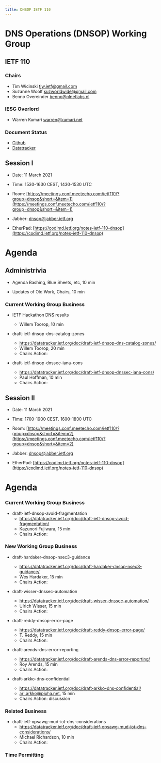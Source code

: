 ```yaml
---
title: DNSOP IETF 110
---
```

# DNS Operations (DNSOP) Working Group
## IETF 110


### Chairs
* Tim Wicinski [tjw.ietf@gmail.com](tjw.ietf@gmail.com)
* Suzanne Woolf [suzworldwide@gmail.com](suzworldwide@gmail.com)
* Benno Overeinder [benno@nlnetlabs.nl](benno@nlnetlabs.nl)

### IESG Overlord
* Warren Kumari [warren@kumari.net](warren@kumari.net)

### Document Status
* [Github](https://github.com/DNSOP/wg-materials/blob/master/dnsop-document-status.md)
* [Datatracker](https://datatracker.ietf.org/wg/dnsop/documents/)


## Session I

* Date: 11 March 2021
* Time: 1530-1630 CEST, 1430-1530 UTC
* Room: [https://meetings.conf.meetecho.com/ietf110/?group=dnsop&short=&item=1](https://meetings.conf.meetecho.com/ietf110/?group=dnsop&short=&item=1)

* Jabber:  [dnsop@jabber.ietf.org](dnsop@jabber.ietf.org)
* EtherPad: [https://codimd.ietf.org/notes-ietf-110-dnsop](https://codimd.ietf.org/notes-ietf-110-dnsop)

# Agenda

## Administrivia

* Agenda Bashing, Blue Sheets, etc,  10 min

* Updates of Old Work, Chairs, 10 min


### Current Working Group Business

*   IETF Hackathon DNS results
    - Willem Toorop, 10 min

*   draft-ietf-dnsop-dns-catalog-zones
    - https://datatracker.ietf.org/doc/draft-ietf-dnsop-dns-catalog-zones/
    - Willem Toorop, 20 min
    - Chairs Action:

* draft-ietf-dnsop-dnssec-iana-cons
    - https://datatracker.ietf.org/doc/draft-ietf-dnsop-dnssec-iana-cons/
    - Paul Hoffman, 10 min
    - Chairs Action:


## Session II

* Date: 11 March 2021
* Time: 1700-1900 CEST. 1600-1800 UTC
* Room: [https://meetings.conf.meetecho.com/ietf110/?group=dnsop&short=&item=2](https://meetings.conf.meetecho.com/ietf110/?group=dnsop&short=&item=2)

* Jabber:  [dnsop@jabber.ietf.org](dnsop@jabber.ietf.org)
* EtherPad: [https://codimd.ietf.org/notes-ietf-110-dnsop](https://codimd.ietf.org/notes-ietf-110-dnsop)

# Agenda


### Current Working Group Business

*   draft-ietf-dnsop-avoid-fragmentation
    - https://datatracker.ietf.org/doc/draft-ietf-dnsop-avoid-fragmentation/
    - Kazunori Fujiwara, 15 min
    - Chairs Action:


### New Working Group Business


*   draft-hardaker-dnsop-nsec3-guidance
    - https://datatracker.ietf.org/doc/draft-hardaker-dnsop-nsec3-guidance/
    - Wes Hardaker, 15 min
    - Chairs Action:

*   draft-wisser-dnssec-automation
    - https://datatracker.ietf.org/doc/draft-wisser-dnssec-automation/
    - Ulrich Wisser, 15 min
    - Chairs Action:

*   draft-reddy-dnsop-error-page
    - https://datatracker.ietf.org/doc/draft-reddy-dnsop-error-page/
    - T. Reddy, 15 min
    - Chairs Action:

*   draft-arends-dns-error-reporting
    - https://datatracker.ietf.org/doc/draft-arends-dns-error-reporting/
    - Roy Arends, 15 min
    - Chairs Action:

*   draft-arkko-dns-confidential
    - https://datatracker.ietf.org/doc/draft-arkko-dns-confidential/
    - ari.arkko@piuha.net, 15 min
    - Chairs Action: discussion

### Related Business

*   draft-ietf-opsawg-mud-iot-dns-considerations
    - https://datatracker.ietf.org/doc/draft-ietf-opsawg-mud-iot-dns-considerations/
    - Michael Richardson, 10 min
    - Chairs Action:

### Time Permitting


